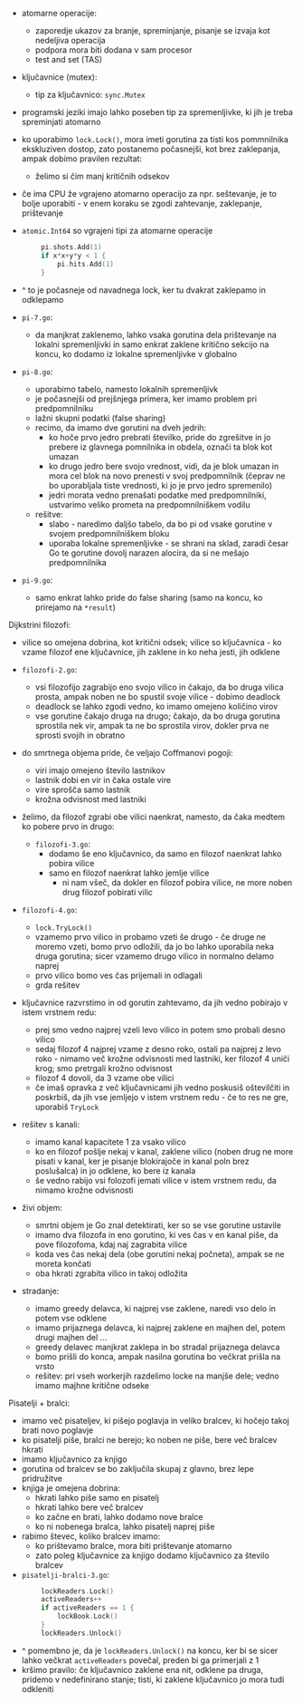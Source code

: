 - atomarne operacije:
	- zaporedje ukazov za branje, spreminjanje, pisanje se izvaja kot nedeljiva operacija
	- podpora mora biti dodana v sam procesor
	- test and set (TAS)
- ključavnice (mutex):
	- tip za ključavnico: `sync.Mutex`
- programski jeziki imajo lahko poseben tip za spremenljivke, ki jih je treba spreminjati atomarno

- ko uporabimo `lock.Lock()`, mora imeti gorutina za tisti kos pommnilnika ekskluziven dostop, zato postanemo počasnejši, kot brez zaklepanja, ampak dobimo pravilen rezultat:
	- želimo si čim manj kritičnih odsekov

- če ima CPU že vgrajeno atomarno operacijo za npr. seštevanje, je to bolje uporabiti - v enem koraku se zgodi zahtevanje, zaklepanje, prištevanje
- `atomic.Int64` so vgrajeni tipi za atomarne operacije

```go
		pi.shots.Add(1)
		if x*x+y*y < 1 {
			pi.hits.Add(1)
		}
```
- ^ to je počasneje od navadnega lock, ker tu dvakrat zaklepamo in odklepamo

- `pi-7.go`:
	- da manjkrat zaklenemo, lahko vsaka gorutina dela prištevanje na lokalni spremenljivki in samo enkrat zaklene kritično sekcijo na koncu, ko dodamo iz lokalne spremenljivke v globalno
- `pi-8.go`:
	- uporabimo tabelo, namesto lokalnih spremenljivk
	- je počasnejši od prejšnjega primera, ker imamo problem pri predpomnilniku
	- lažni skupni podatki (false sharing)
	- recimo, da imamo dve gorutini na dveh jedrih:
		- ko hoče prvo jedro prebrati številko, pride do zgrešitve in jo prebere iz glavnega pomnilnika in obdela, označi ta blok kot umazan
		- ko drugo jedro bere svojo vrednost, vidi, da je blok umazan in mora cel blok na novo prenesti v svoj predpomnilnik (čeprav ne bo uporabljala tiste vrednosti, ki jo je prvo jedro spremenilo)
		- jedri morata vedno prenašati podatke med predpomnilniki, ustvarimo veliko prometa na predpomnilniškem vodilu
	- rešitve:
		- slabo - naredimo daljšo tabelo, da bo pi od vsake gorutine v svojem predpomnilniškem bloku
		- uporaba lokalne spremenljivke - se shrani na sklad, zaradi česar Go te gorutine dovolj narazen alocira, da si ne mešajo predpomnilnika
- `pi-9.go`:
	- samo enkrat lahko pride do false sharing (samo na koncu, ko prirejamo na `*result`)

Dijkstrini filozofi:
- vilice so omejena dobrina, kot kritični odsek; vilice so ključavnica - ko vzame filozof ene ključavnice, jih zaklene in ko neha jesti, jih odklene
- `filozofi-2.go`:
	- vsi filozofijo zagrabijo eno svojo vilico in čakajo, da bo druga vilica prosta, ampak noben ne bo spustil svoje vilice - dobimo deadlock
	- deadlock se lahko zgodi vedno, ko imamo omejeno količino virov
	- vse gorutine čakajo druga na drugo; čakajo, da bo druga gorutina sprostila nek vir, ampak ta ne bo sprostila virov, dokler prva ne sprosti svojih in obratno
- do smrtnega objema pride, če veljajo Coffmanovi pogoji:
	- viri imajo omejeno število lastnikov
	- lastnik dobi en vir in čaka ostale vire
	- vire sprošča samo lastnik
	- krožna odvisnost med lastniki
- želimo, da filozof zgrabi obe vilici naenkrat, namesto, da čaka medtem ko pobere prvo in drugo:
	- `filozofi-3.go`:
		- dodamo še eno ključavnico, da samo en filozof naenkrat lahko pobira vilice
		- samo en filozof naenkrat lahko jemlje vilice
			- ni nam všeč, da dokler en filozof pobira vilice, ne more noben drug filozof pobirati vilic
- `filozofi-4.go`:
	- `lock.TryLock()`
	- vzamemo prvo vilico in probamo vzeti še drugo - če druge ne moremo vzeti, bomo prvo odložili, da jo bo lahko uporabila neka druga gorutina; sicer vzamemo drugo vilico in normalno delamo naprej
	- prvo vilico bomo ves čas prijemali in odlagali
	- grda rešitev
- ključavnice razvrstimo in od gorutin zahtevamo, da jih vedno pobirajo v istem vrstnem redu:
	- prej smo vedno najprej vzeli levo vilico in potem smo probali desno vilico
	- sedaj filozof 4 najprej vzame z desno roko, ostali pa najprej z levo roko - nimamo več krožne odvisnosti med lastniki, ker filozof 4 uniči krog; smo pretrgali krožno odvisnost
	- filozof 4 dovoli, da 3 vzame obe vilici
	- če imaš opravka z več ključavnicami jih vedno poskusiš oštevilčiti in poskrbiš, da jih vse jemljejo v istem vrstnem redu - če to res ne gre, uporabiš `TryLock`
- rešitev s kanali:
	- imamo kanal kapacitete 1 za vsako vilico
	- ko en filozof pošlje nekaj v kanal, zaklene vilico (noben drug ne more pisati v kanal, ker je pisanje blokirajoče in kanal poln brez poslušalca) in jo odklene, ko bere iz kanala
	- še vedno rabijo vsi folozofi jemati vilice v istem vrstnem redu, da nimamo krožne odvisnosti

- živi objem:
	- smrtni objem je Go znal detektirati, ker so se vse gorutine ustavile
	- imamo dva filozofa in eno gorutino, ki ves čas v en kanal piše, da pove filozofoma, kdaj naj zagrabita vilice
	- koda ves čas nekaj dela (obe gorutini nekaj počneta), ampak se ne moreta končati
	- oba hkrati zgrabita vilico in takoj odložita
- stradanje:
	- imamo greedy delavca, ki najprej vse zaklene, naredi vso delo in potem vse odklene
	- imamo prijaznega delavca, ki najprej zaklene en majhen del, potem drugi majhen del ...
	- greedy delavec manjkrat zaklepa in bo stradal prijaznega delavca
	- bomo prišli do konca, ampak nasilna gorutina bo večkrat prišla na vrsto
	- rešitev: pri vseh workerjih razdelimo locke na manjše dele; vedno imamo majhne kritične odseke

Pisatelji + bralci:
- imamo več pisateljev, ki pišejo poglavja in veliko bralcev, ki hočejo takoj brati novo poglavje
- ko pisatelji piše, bralci ne berejo; ko noben ne piše, bere več bralcev hkrati
- imamo ključavnico za knjigo
- gorutina od bralcev se bo zaključila skupaj z glavno, brez lepe pridružitve
- knjiga je omejena dobrina:
	- hkrati lahko piše samo en pisatelj
	- hkrati lahko bere več bralcev
	- ko začne en brati, lahko dodamo nove bralce
	- ko ni nobenega bralca, lahko pisatelj naprej piše
- rabimo števec, koliko bralcev imamo:
	- ko prištevamo bralce, mora biti prištevanje atomarno
	- zato poleg ključavnice za knjigo dodamo ključavnico za število bralcev
- `pisatelji-bralci-3.go`:
```go
		lockReaders.Lock()
		activeReaders++
		if activeReaders == 1 {
			lockBook.Lock()
		}
		lockReaders.Unlock()
```
- ^ pomembno je, da je `lockReaders.Unlock()` na koncu, ker bi se sicer lahko večkrat `activeReaders` povečal, preden bi ga primerjali z 1
- kršimo pravilo: če ključavnico zaklene ena nit, odklene pa druga, pridemo v nedefinirano stanje; tisti, ki zaklene ključavnico jo mora tudi odkleniti